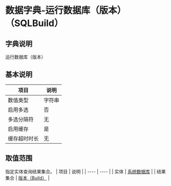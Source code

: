 # 数据字典-运行数据库（版本）（SQLBuild）
## 字典说明
运行数据库（版本）

## 基本说明
| 项目 | 说明 |
| ---- | ---- |
| 数值类型 | 字符串 |
| 启用多选 | 否 |
| 多选分隔符 | 无 |
| 启用缓存 | 是 |
| 缓存超时时长 | 无 |

## 取值范围
指定实体查询结果集合。
| 项目 | 说明 |
| ---- | ---- |
| 实体 | [系统数据库](../module/ibizsysmodel/PSSystemDBCfg) |
| 结果集合 | [版本（Build）](../module/ibizsysmodel/PSSystemDBCfg/#数据集合-版本（Build）) |

